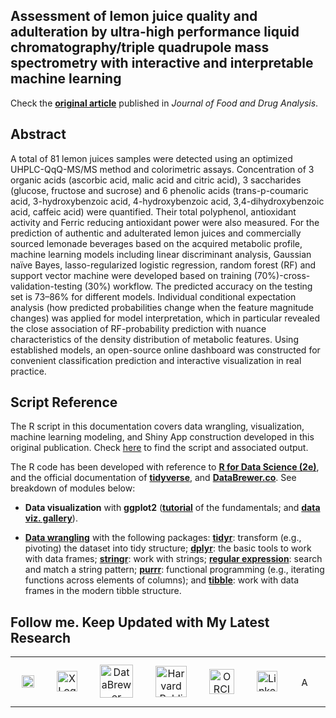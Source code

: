 ## Assessment of lemon juice quality and adulteration by ultra-high performance liquid chromatography/triple quadrupole mass spectrometry with interactive and interpretable machine learning

Check the **[original article](https://www.ncbi.nlm.nih.gov/pmc/articles/PMC9261826/)** published in _Journal of Food and Drug Analysis_. 

## Abstract
A total of 81 lemon juices samples were detected using an optimized UHPLC-QqQ-MS/MS method and colorimetric assays. Concentration of 3 organic acids (ascorbic acid, malic acid and citric acid), 3 saccharides (glucose, fructose and sucrose) and 6 phenolic acids (trans-p-coumaric acid, 3-hydroxybenzoic acid, 4-hydroxybenzoic acid, 3,4-dihydroxybenzoic acid, caffeic acid) were quantified. Their total polyphenol, antioxidant activity and Ferric reducing antioxidant power were also measured. For the prediction of authentic and adulterated lemon juices and commercially sourced lemonade beverages based on the acquired metabolic profile, machine learning models including linear discriminant analysis, Gaussian naïve Bayes, lasso-regularized logistic regression, random forest (RF) and support vector machine were developed based on training (70%)-cross-validation-testing (30%) workflow. The predicted accuracy on the testing set is 73–86% for different models. Individual conditional expectation analysis (how predicted probabilities change when the feature magnitude changes) was applied for model interpretation, which in particular revealed the close association of RF-probability prediction with nuance characteristics of the density distribution of metabolic features. Using established models, an open-source online dashboard was constructed for convenient classification prediction and interactive visualization in real practice.

## Script Reference

The R script in this documentation covers data wrangling, visualization, machine learning modeling, and Shiny App construction developed in this original publication. Check [here](https://yuanbofaith.github.io/Lemon_Juice_Classification2) to find the script and associated output. 

The R code has been developed with reference to [**R for Data Science (2e)**](https://r4ds.hadley.nz/), and the official documentation of [**tidyverse**](https://www.tidyverse.org/), and [**DataBrewer.co**](https://www.databrewer.co/). See breakdown of modules below:

- **Data visualization** with **ggplot2** ([**tutorial**](https://www.databrewer.co/R/visualization/introduction) of the fundamentals; and [**data viz. gallery**](https://www.databrewer.co/R/gallery)).

- [**Data wrangling**](https://www.databrewer.co/R/data-wrangling) with the following packages:
[**tidyr**](https://www.databrewer.co/R/data-wrangling/tidyr/introduction): transform (e.g., pivoting) the dataset into tidy structure; [**dplyr**](https://www.databrewer.co/R/data-wrangling/dplyr/0-introduction): the basic tools to work with data frames; [**stringr**](https://www.databrewer.co/R/data-wrangling/stringr/0-introduction): work with strings; [**regular expression**](https://www.databrewer.co/R/data-wrangling/regular-expression/0-introduction): search and match a string pattern; [**purrr**](https://www.databrewer.co/R/data-wrangling/purrr/introduction): functional programming (e.g., iterating functions across elements of columns); and [**tibble**](https://www.databrewer.co/R/data-wrangling/tibble/introduction): work with data frames in the modern tibble structure.

## Follow me. Keep Updated with My Latest Research

<table style="border-collapse: collapse; width: 100%; border: 0; border-spacing: 0;">
  <tr>
    <td style="border: none;" align="center">
      <a href="https://medium.com/@yuanbo.faith">
        <img src="https://upload.wikimedia.org/wikipedia/commons/0/0d/Medium_%28website%29_logo.svg" alt="Medium Logo" style="height: 20px; max-width: 100px; margin: 10px;">
      </a>
    </td>
    <td style="border: none;" align="center">
      <a href="https://x.com/yuanbogeneral">
        <img src="https://upload.wikimedia.org/wikipedia/commons/c/ce/X_logo_2023.svg" alt="X Logo" style="height: 33px; max-width: 100px; margin: 10px;">
      </a>
    </td>
    <td style="border: none;" align="center">
      <a href="https://www.databrewer.co/">
        <img src="https://upload.wikimedia.org/wikipedia/commons/b/b8/DataBrewer.png" alt="DataBrewer Logo" style="height: 53px; max-width: 100px; margin: 10px;">
      </a>
    </td>
    <td style="border: none;" align="center">
      <a href="https://connects.catalyst.harvard.edu/Profiles/display/Person/193422">
        <img src="https://upload.wikimedia.org/wikipedia/en/1/18/Harvard_shield-Public_Health.png" alt="Harvard Public Health Logo" style="height: 50px; max-width: 100px; margin: 10px;">
      </a>
    </td>
    <td style="border: none;" align="center">
      <a href="https://orcid.org/0000-0003-0222-8095">
        <img src="https://upload.wikimedia.org/wikipedia/commons/0/06/ORCID_iD.svg" alt="ORCID Logo" style="height: 40px; max-width: 100px; margin: 10px;">
      </a>
    </td>
    <td style="border: none;" align="center">
      <a href="https://www.linkedin.com/in/bo-yuan-amazing/">
        <img src="https://upload.wikimedia.org/wikipedia/commons/c/ca/LinkedIn_logo_initials.png" alt="LinkedIn Logo" style="height: 33px; max-width: 100px; margin: 10px;">
      </a>
    </td>
    <td style="border: none;" align="center">
      <a href="https://harvard.academia.edu/BYuan">
        <img src="https://upload.wikimedia.org/wikipedia/commons/a/a0/Academia.edu_logo.svg" alt="Academia Logo" style="height: 15px; max-width: 100px; margin: 10px;">
      </a>
    </td>
    <td style="border: none;" align="center">
      <a href="https://scholar.google.com/citations?user=aFh0570AAAAJ&hl=en">
        <img src="https://static-00.iconduck.com/assets.00/google-scholar-icon-2048x2048-sjbhklt7.png" alt="Google Scholar" style="height: 35px; max-width: 100px; margin: 10px;">
      </a>
    </td>
  </tr>
</table>



